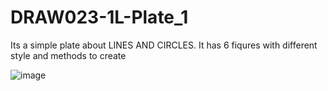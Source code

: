 # DRAW023-1L-Plate_1
 Its a simple plate about LINES AND CIRCLES. It has 6 fiqures with different style and methods to create

![image](https://user-images.githubusercontent.com/101295973/158026009-c7663056-36b7-41af-970c-2374087f48f9.png)

